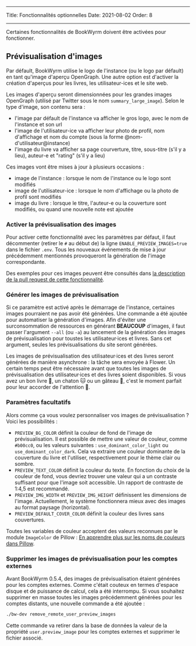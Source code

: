 - - -
Title: Fonctionnalités optionnelles Date: 2021-08-02 Order: 8
- - -

Certaines fonctionnalités de BookWyrm doivent être activées pour fonctionner.

## Prévisualisation d'images

Par défault, BookWyrm utilise le logo de l'instance (ou le logo par défault) en tant qu'image d'aperçu OpenGraph. Une autre option est d'activer la création d'aperçus pour les livres, les utilisateur-ices et le site web.

Les images d'aperçu seront dimensionnées pour les grandes images OpenGraph (utilisé par Twitter sous le nom `summary_large_image`). Selon le type d'image, son contenu sera :

- l'image par défault de l'instance va afficher le gros logo, avec le nom de l'instance et son url
- l'image de l'utilisateur-ice va afficher leur photo de profil, nom d'affichage et nom du compte (sous la forme @nom-d'utilisateur@instance)
- l'image du livre va afficher sa page courverture, titre, sous-titre (s'il y a lieu), auteur-e et "rating" (s'il y a lieu)

Ces images vont être mises à jour à plusieurs occasions :

- image de l'instance : lorsque le nom de l'instance ou le logo sont modifiés
- image de l'utilisateur-ice : lorsque le nom d'affichage ou la photo de profil sont modifiés
- image du livre : lorsque le titre, l'auteur-e ou la couverture sont modifiés, ou quand une nouvelle note est ajoutée

### Activer la prévisualisation des images

Pour activer cette fonctionnalité avec les paramètres par défaut, il faut décommenter (retirer le `#` au début de) la ligne `ENABLE_PREVIEW_IMAGES=true` dans le fichier `.env`. Tous les nouveaux événements de mise à jour précédemment mentionnés provoqueront la génération de l'image correspondante.

Des exemples pour ces images peuvent être consultés dans [la description de la pull request de cette fonctionnalité](https://github.com/bookwyrm-social/bookwyrm/pull/1142#pullrequest-651683886-permalink).

### Générer les images de prévisualisation

Si ce paramètre est activé après le démarrage de l'instance, certaines images pourraient ne pas avoir été générées. Une commande a été ajoutée pour automatiser la génération d'images. Afin d'éviter une surconsommation de ressources en générant **BEAUCOUP** d'images, il faut passer l'argument `--all` (ou `-a`) au lancement de la génération des images de prévisualisation pour toustes les utilisateur·ices et livres. Sans cet argument, seules les prévisualisations du site seront générées.

Les images de prévisualisation des utilisateur·ices et des livres seront générées de manière asynchrone : la tâche sera envoyée à Flower. Un certain temps peut être nécessaire avant que toutes les images de prévisualisation des utilisateur·ices et des livres soient disponibles. Si vous avez un bon livre 📖, un chaton 🐱 ou un gâteau 🍰, c'est le moment parfait pour leur accorder de l'attention 💖.

### Paramètres facultatifs

Alors comme ça vous voulez personnaliser vos images de prévisualisation ? Voici les possibilités :

- `PREVIEW_BG_COLOR` définit la couleur de fond de l'image de prévisualisation. Il est possible de mettre une valeur de couleur, comme `#b00cc0`, ou les valeurs suivantes : `use_dominant_color_light` ou `use_dominant_color_dark`. Cela va extraire une couleur dominante de la couverture du livre et l'utiliser, respectivement pour le thème clair ou sombre.
- `PREVIEW_TEXT_COLOR` définit la couleur du texte. En fonction du choix de la couleur de fond, vous devriez trouver une valeur qui a un contraste suffisant pour que l'image soit accessible. Un rapport de contraste de 1:4,5 est recommandé.
- `PREVIEW_IMG_WIDTH` et `PREVIEW_IMG_HEIGHT` définissent les dimensions de l'image. Actuellement, le système fonctionnera mieux avec des images au format paysage (horizontal).
- `PREVIEW_DEFAULT_COVER_COLOR` définit la couleur des livres sans couvertures.

Toutes les variables de couleur acceptent des valeurs reconnues par le module `ImageColor` de Pillow : [En apprendre plus sur les noms de couleurs dans Pillow](https://pillow.readthedocs.io/en/stable/reference/ImageColor.html#color-names).

### Supprimer les images de prévisualisation pour les comptes externes

Avant BookWyrm 0.5.4, des images de prévisualisation étaient générées pour les comptes externes. Comme c'était couteux en termes d'espace disque et de puissance de calcul, cela a été interrompu. Si vous souhaitez supprimer en masse toutes les images précédemment générées pour les comptes distants, une nouvelle commande a été ajoutée :

```sh
./bw-dev remove_remote_user_preview_images
```

Cette commande va retirer dans la base de données la valeur de la propriété `user.preview_image` pour les comptes externes et supprimer le fichier associé.
